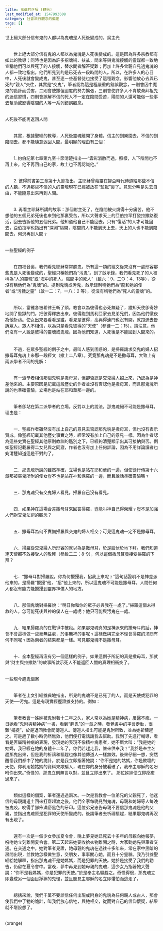 ```yaml
---
title: 鬼魂的正解 (轉貼)
last_modified_at: 1547993608
category: 社會流行觀念的偏差
tags: []
---
```


<p>世上絕大部分信有鬼的人都以為鬼魂是人死後變成的。<!--more-->吳主光<br/><br/><br/>　　世上絕大部分信有鬼的人都以為鬼魂是人死後變成的。這是因為許多宗教都有如此的教導；同時也是因為許多招魂術、扶乩，問米等與鬼魂接觸的靈媒都一致地宣稱他們可以與死了的人接觸，替求問者解答疑難；再加上許多曾親自見過鬼魂的人都一致地指出，他們所見到的是已死去一段時間的人。所以，在許多人的心目中，人死後就會變成鬼，甚至連一些基督徒也接受了這種觀念，影響他放心去與已死的“親人”交往，其實是“交鬼”，筆者認為這是極嚴重的錯誤觀念，一則會因中魔鬼的詭計而受害，二則會使撒但國度的勢力擴張，三則會使許多人不肯放棄拜祖先的迷信習慣，四則會誤解不信的死人不一定在陰間受苦，陽間的人還可能做一些事去幫助或影響陰間的人等一系列錯誤觀念。 <br/><br/><br/>人死後不能再返回人間 <br/><br/><br/>　　其實，根據聖經的教導，人死後靈魂離開了身體，信主的到樂園去，不信的到陰間去，都不能隨意返回人間。最明顯的理由有三個： <br/><br/><br/>　　1. 約伯記第七章第九至十節清楚指出──“雲彩消散而過，照樣，人下陰間也不再上來。他不再回自己的家，故土也不再認識他。” <br/><br/><br/>　　2. 彼得前書第三章第十九節指出，主耶穌曾藉靈在挪亞時代傳道給那些不信的人聽，不過那些不信的人的靈魂現在已經被放在“監獄”裏了。意思分明是失去自由，不能隨意出來再到人間。 <br/><br/><br/>　　3. 再看主耶穌所講的故事：那個財主死了，在陰間被火燒得十分痛苦，他不想他的五個兄弟死後也來到他那裏受苦，所以大聲求天上的亞伯拉罕打發拉撒路復活，回去告訴他的五個兄弟。他知道他自己不能回去，只有“復活”的人才可能回去，亞伯拉罕也指出有“深淵”隔開，陰間的人不能到天上去，天上的人也不能到陰間去，何況再到人間﹖ <br/><br/><br/>一些聖經的例子 <br/><br/><br/>　　在四福音裏，我們看見耶穌常常趕鬼，所有這一類的經文從來沒有一處形容那些鬼是人死後變成的，聖經只稱牠們為“污鬼”。到了啟示錄，我們看見死了的人被稱為“人的靈魂”或“海中的死人，陰間中的死人”（啟六：9，二○：4、13等），從沒有稱他們為“鬼魂”的。提到鬼魂或污鬼，啟示錄則稱牠們為“龍和牠的使者”或“污穢之靈”（啟一二：7，一八：2 等），從沒有稱牠們為“死人的靈魂”的。 <br/><br/><br/>　　所以，當雅各被希律王斬了頭，教會以為彼得也必死無疑了，誰知天使卻奇妙地開了監獄的門，把彼得釋放出來。彼得跑到馬利亞家去見弟兄們，因為他們徹夜為他祈禱。使女出來要看看是誰，看見是彼得，高興得連門也沒有開，就跑進去告訴眾人。眾人不相信，以為只是看見彼得的“天使”（參徒一二：15）。請注意，他們沒有一人說是彼得的靈魂或鬼魂，因為他們知道，人死後是不能回到人間來的。 <br/><br/>　　<br/>　　不過，在眾多聖經的例子之中，最叫人感到困惑的，是掃羅請求交鬼的婦人招撒母耳鬼魂上來那一段經文（撒上二八章）。究竟那鬼魂是不是撒母耳，大致上有兩派學者不同的見解： <br/><br/><br/>　　有一派學者相信那個鬼魂是撒母耳，但卻否認是交鬼婦人招上來，乃認為是神差他來的。主要原因是記載這段歷史的作者並沒有否認他是撒母耳，而且那鬼魂所說的也準確靈驗，立場也是站在耶和華那一邊的。 <br/><br/><br/>　　筆者卻站在第二派學者的立場，反對以上的說法，那鬼魂絕不可能是撒母耳，理由是： <br/><br/><br/>　　一．聖經作者雖然沒有加上自己的意見去否認那鬼魂是撒母耳，但也沒有表示贊成。像聖經記載其他歷史事實之時，經常沒有加上自己的意見一樣。因為作者認為這些史實在聖經其他原則教訓的鑑別之下，已經夠清楚顯示出其可接納與否。例如聖經記載羅得二女兒與之同寢，作者也沒有加上任何詳論，因為不用詳論讀者也夠清楚知道這是不對的了。 <br/><br/><br/>　　二．那鬼魂所說的雖然準確，立場也是站在耶和華的一邊，但使徒行傳第十六章那被巫鬼所附的使女豈不也是站在神和保羅的一邊，而且說話準確靈驗嗎﹖ <br/><br/><br/>　　三．那鬼魂只有交鬼婦人看見，掃羅自己沒有看見。 <br/><br/><br/>　　四．如果神在這場合差撒母耳來回答掃羅，豈能叫神自己得榮耀﹖豈不是加強人們對交鬼法術的觀念？ <br/><br/><br/>　　五．撒母耳為何不責備掃羅與交鬼的婦人相交﹖可見這鬼魂一定不是撒母耳。 <br/><br/><br/>　　六．掃羅從交鬼婦人所形容的就以為是撒母耳，於是臉伏於地下拜。我們知道連天使都不敢接受人的敬拜（參啟二二：8-9），何以這個撒母耳竟接受掃羅的下拜？ <br/><br/><br/>　　七．“撒母耳對掃羅說，你為何攪擾我，招我上來呢﹖”這句話證明不是神差派他來的，是掃羅“攪擾”他，“招”他上來的，所以這鬼魂不可能是撒母耳。人間任何人都沒有能力能攪擾到靈界神僕人的地方。 <br/><br/><br/>　　八．那個鬼魂對掃羅說：“明日你和你的眾子必與我在一處了。”掃羅這個未得救的人，怎可能死後與神的僕人在一處呢﹖他只可能與污鬼在一處。 <br/><br/><br/>　　九．結果掃羅真的在戰爭中被殺。如果那鬼魂真的是神派來的撒母耳的話，神會不會這樣做一些毫無益處，於事無補的事呢﹖這樣做與完全不理會掃羅的求問有何不同呢﹖因為兩者的結果都是一樣。可見那鬼魂不是撒母耳。 <br/><br/><br/>　　十．全本聖經再沒有另一個這樣的例子。如果這例子所記的真是撒母耳，那就與“財主與拉撒路”的故事所啟示死人不能返回人間的真理相衝突了。 <br/><br/><br/>一些現今趕鬼個案 <br/><br/><br/>　　筆者在上文引經據典地指出，所見的鬼魂不是已死了的人，而是天使或犯罪的天使──污鬼。這是有現實經歷證據支持的。例如： <br/><br/><br/>　　筆者教會一姊妹被鬼附著十二年之久，家人常以為她是精神病，屢醫不癒。一日她看“鬼附與精神病”一書，看到“趕鬼”的一章之時，發覺書中的字會走動，很難“捕捉”，於是返回教會問傳道人。傳道人指出可能是鬼附所致，並為她祈禱趕之。可是趕了數小時仍然無效，他們便打電話請我去幫助。我到了先進行輔導，看看是否屬精神病的表現，發現她的表現不像精神病患者，她不斷大叫：“我是她的姑媽，我已經在她的身體十二年了，你們若趕走我，誰來供奉我﹖”我於是奉主名趕那鬼出來，但是我的祈禱和驅趕也像其他傳道人一樣無效。後來仔細一想，突然醒悟我們都中了牠的詭計，於是我立即指著牠說：“你不是她的姑媽，你是敗壞的天使。你利用她姑媽的資料來欺騙人，現在你的身分被看破了。我奉主耶穌的名吩咐你出來。”奇怪的，那鬼立刻無言以對，並且立即出來了。 那位姊妹便立即痊癒過來了。 <br/><br/><br/>　　類似這樣的個案，筆者還遇過兩次。一次是我教會一位弟兄的父親死了，他迷信的母親請道士回來打齋超渡之後，他們全家每晚見到鬼魂，母親和媳婦等人每晚被鬼咬，咬得手腳佈滿瘀黑色的牙印。這位弟兄忠告母親不要信那鬼魂是他的父親，並指出鬼魂原是犯罪的天使所變成的。後請筆者去祈禱驅趕，結果那鬼魂再沒有出現了。 <br/><br/><br/>　　還有一次是一個少女參加夏令會，晚上夢見她已死去十多年的母親向她報夢，吩咐她立刻離開夏令會。第二天起來她要收拾衣物離開之時，大家勸她先與筆者交通。在交通之中，她對筆者見證，她母親的鬼魂在過往十多年來，常在家中黑暗的房間出現，並教她怎樣做生意，交朋友，事事關心她，而且十分靈驗。我乃引據聖經給她解釋，指出那鬼魂不是她媽媽，而是犯罪的天使。她於是接受了我們的勸告，仍留在夏令會中。當晚，夢中再見到她母親的鬼魂，這少女乃指著牠大聲說：“你不是我媽媽，你是犯罪的天使。”於是奉主名驅趕之。奇怪得很，那鬼魂立即變成另一個面目猙獰的鬼怪，並且聽見主耶穌的名立即懼怕而逃走了。 <br/><br/><br/>　　總括來說，我們千萬不要誤信任何出現或附身的鬼魂為任何親人或古人，那會使我們中了牠的詭計，叫我們放心信牠，與牠相交，從而對自己的信仰懷疑，結果就不堪設想了。<br/><br/><br/>(orange)<br/></p><p> </p><br/>
